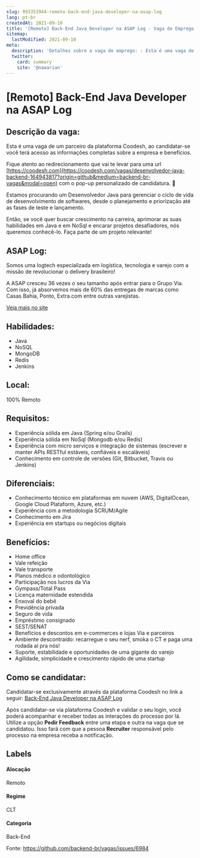 ```yaml
---
slug: 993353944-remoto-back-end-java-developer-na-asap-log
lang: pt-br
createdAt: 2021-09-10
title: '[Remoto] Back-End Java Developer na ASAP Log - Vaga de Emprego'
sitemap:
  lastModified: 2021-09-10
meta:
  description: 'Detalhes sobre a vaga de emprego: : Esta é uma vaga de um parceiro da plataforma Coodesh, ao candidatar-se você terá acesso as informações completas sobre a empresa e benefícios.  Fique atento ao redirecionamento que vai te levar para uma url [https://coodesh.com](https://coodesh.com/vagas/desenvolvedor-java-backend-164943817?origin=github&medium=backend-br-vagas&modal=open) com o pop-up personalizado de candidatura. 👋 <p>Estamos procurando um Desenvolvedor Java para gerenciar o ciclo de vida de desenvolvimento de softwares, desde o planejamento e priorização até as fases de teste e lançamento.</p> <p>Então, se você quer buscar crescimento na carreira, aprimorar as suas habilidades em Java e em NoSql e encarar projetos desafiadores, nós queremos conhecê-lo. Faça parte de um projeto relevante!</p>'
  twitter:
    card: summary
    site: '@nawarian'
---
```


# [Remoto] Back-End Java Developer na ASAP Log

## Descrição da vaga: 
Esta é uma vaga de um parceiro da plataforma Coodesh, ao candidatar-se você terá acesso as informações completas sobre a empresa e benefícios.


Fique atento ao redirecionamento que vai te levar para uma url [https://coodesh.com](https://coodesh.com/vagas/desenvolvedor-java-backend-164943817?origin=github&medium=backend-br-vagas&modal=open) com o pop-up personalizado de candidatura. 👋
<p>Estamos procurando um Desenvolvedor Java para gerenciar o ciclo de vida de desenvolvimento de softwares, desde o planejamento e priorização até as fases de teste e lançamento.</p>
<p>Então, se você quer buscar crescimento na carreira, aprimorar as suas habilidades em Java e em NoSql e encarar projetos desafiadores, nós queremos conhecê-lo. Faça parte de um projeto relevante!</p>

## ASAP Log: 
 <p>Somos uma logtech especializada em logística, tecnologia e varejo com a missão de revolucionar o delivery brasileiro!</p>
<p>A ASAP cresceu 36 vezes o seu tamanho após entrar para o Grupo Via. Com isso, já absorvemos mais de 60% das entregas de marcas como Casas Bahia, Ponto, Extra.com entre outras varejistas.</p><a href='https://coodesh.com/empresas/asap-log'>Veja mais no site</a>

 ## Habilidades: 
 - Java 
- NoSQL 
- MongoDB 
- Redis 
- Jenkins
## Local: 
 100% Remoto
## Requisitos: 
 - Experiência sólida em Java (Spring e/ou Grails) 
-  Experiência sólida em NoSql (Mongodb e/ou Redis) 
-  Experiência com micro serviços e integração de sistemas (escrever e manter APIs RESTful estáveis, confiáveis e escaláveis) 
-  Conhecimento em controle de versões (Git, Bitbucket, Travis ou Jenkins)
## Diferenciais: 
 - Conhecimento técnico em plataformas em nuvem (AWS, DigitalOcean, Google Cloud Plataform, Azure, etc.) 
-  Experiência com a metodologia SCRUM/Agile 
-  Conhecimento em Jira 
-  Experiência em startups ou negócios digitais
## Benefícios: 
 - Home office 
-  Vale refeição 
-  Vale transporte 
-  Planos médico e odontológico 
-  Participação nos lucros da Via 
-  Gympass/Total Pass 
-  Licença maternidade estendida 
-  Enxoval do bebê 
-  Previdência privada 
-  Seguro de vida 
-  Empréstimo consignado 
-  SEST/SENAT 
-  Benefícios e descontos em e-commerces e lojas Via e parceiros 
-  Ambiente descontraído: recarregue o seu nerf, smoka o CT e paga uma rodada aí pra nós! 
-  Suporte, estabilidade e oportunidades de uma gigante do varejo 
-  Agilidade, simplicidade e crescimento rápido de uma startup
## Como se candidatar:
Candidatar-se exclusivamente através da plataforma Coodesh no link a seguir: [Back-End Java Developer na ASAP Log](https://coodesh.com/vagas/desenvolvedor-java-backend-164943817?origin=github&medium=backend-br-vagas&modal=open)


Após candidatar-se via plataforma Coodesh e validar o seu login, você poderá acompanhar e receber todas as interações do processo por lá. Utilize a opção **Pedir Feedback** entre uma etapa e outra na vaga que se candidatou. Isso fará com que a pessoa **Recruiter** responsável pelo processo na empresa receba a notificação.
## Labels
#### Alocação
Remoto
#### Regime
CLT
#### Categoria
Back-End

Fonte: https://github.com/backend-br/vagas/issues/6984